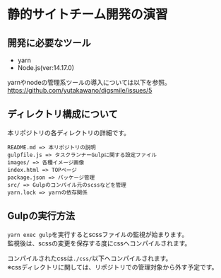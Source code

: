 # 静的サイトチーム開発の演習

## 開発に必要なツール

- yarn
- Node.js(ver:14.17.0)

yarnやnodeの管理系ツールの導入については以下を参照。  
https://github.com/yutakawano/digsmile/issues/5

## ディレクトリ構成について

本リポジトリの各ディレクトリの詳細です。  

```
README.md => 本リポジトリの説明
gulpfile.js => タスクランナーGulpに関する設定ファイル
images/ => 各種イメージ画像
index.html => TOPページ
package.json => パッケージ管理
src/ => Gulpのコンパイル元のscssなどを管理
yarn.lock => yarnの依存関係
```

## Gulpの実行方法

`yarn exec gulp`を実行するとscssファイルの監視が始まります。  
監視後は、scssの変更を保存する度にcssへコンパイルされます。  

コンパイルされたcssは`./css/`以下へコンパイルされます。  
※cssディレクトリに関しては、リポジトリでの管理対象から外す予定です。
